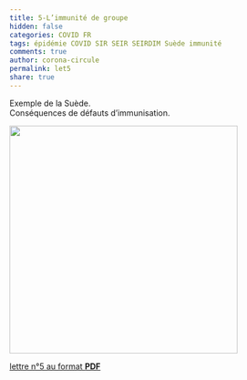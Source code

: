 ```yaml
---
title: 5-L’immunité de groupe
hidden: false
categories: COVID FR
tags: épidémie COVID SIR SEIR SEIRDIM Suède immunité
comments: true
author: corona-circule
permalink: let5
share: true
---
```


<link rel="stylesheet" href="../assets/css/style.css">

Exemple de la Suède.<br/>
Conséquences de défauts d’immunisation.<br/>



<img src='/lettres/images/img-05.png' width='400px'/>

[lettre n°5 au format __PDF__](/lettres/resources/pdf/lettre-05.pdf)
